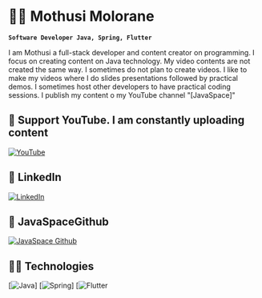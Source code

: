 
# 👨‍💻 Mothusi Molorane

**`Software Developer Java, Spring, Flutter`**

I am Mothusi a full-stack developer and content creator on programming. I focus on creating content on Java technology. My video contents are not created the same way. I sometimes do not plan to create videos. I like to make my videos where I do slides presentations followed by practical demos. I sometimes host other developers to have practical coding sessions. I publish my content o my YouTube channel "[JavaSpace]" 

## 🤩 Support YouTube. I am constantly uploading content

[![YouTube](https://custom-icon-badges.demolab.com/badge/-Subscribe-red?style=for-the-badge&logo=video&logoColor=white)](https://www.youtube.com/channel/UC5BkBVEep9_jc54l9W_SW0g?sub_confirmation=1 "Subscribe to my YouTube channel")
  
## 🤗 LinkedIn
[![LinkedIn](https://custom-icon-badges.demolab.com/badge/linkedin-red.svg?logo=linkedin&logoColor=fff)](https://www.linkedin.com/in/mothusi-molorane-88998130/ "LinkedIn profile")
 
## 🤩 JavaSpaceGithub
[![JavaSpace Github](https://custom-icon-badges.demolab.com/badge/git-red.svg?logo=git&logoColor=fff)](https://github.com/java-space "JavaSpace GitHub")

## 👨‍💻 Technologies

[![Java](https://custom-icon-badges.demolab.com/badge/-Java-47A248?style=for-the-badge&logo=java&logoColor=white)]
[![Spring](https://custom-icon-badges.demolab.com/badge/-Spring-000000?style=for-the-badge&logo=spring&logoColor=white)]
[![Flutter](https://custom-icon-badges.demolab.com/badge/-Flutter-218AAB?style=for-the-badge&logo=flutter&logoColor=white)

<!--
**molorane/molorane** is a ✨ _special_ ✨ repository because its `README.md` (this file) appears on your GitHub profile.

Here are some ideas to get you started:

- 🔭 I’m currently working on ...
- 🌱 I’m currently learning ...
- 👯 I’m looking to collaborate on ...
- 🤔 I’m looking for help with ...
- 💬 Ask me about ...
- 📫 How to reach me: ...
- 😄 Pronouns: ...
- ⚡ Fun fact: ...
-->
